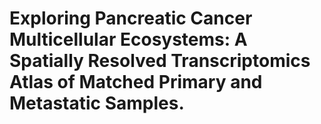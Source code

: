 # Exploring Pancreatic Cancer Multicellular Ecosystems: A Spatially Resolved Transcriptomics Atlas of Matched Primary and Metastatic Samples.
